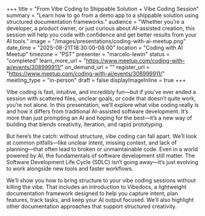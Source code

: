 +++
title = "From Vibe Coding to Shippable Solution + Vibe Coding Session"
summary = "Learn how to go from a demo app to a shippable solution using structured documentation frameworks."
audience = "Whether you’re a developer, a product owner, or just curious about AI-assisted creation, this session will help you code with confidence and get better results from your AI tools."
image = "/images/presentations/coding-with-ai-meetup.png"
date_time = "2025-08-21T18:30:00-08:00"
location = "Coding with AI Meetup"
timezone = "PST"
presenter = "marcelo-lewin"
status = "completed"
learn_more_url = "https://www.meetup.com/coding-with-ai/events/308999911/"
on_demand_url = ""
register_url = "https://www.meetup.com/coding-with-ai/events/308999911/"
meeting_type = "in-person"
draft = false
displayImageInline = true
+++

Vibe coding is fast, intuitive, and incredibly fun—but if you’ve ever ended a session with scattered files, unclear goals, or code that doesn’t quite work, you’re not alone. In this presentation, we’ll explore what vibe coding really is and how it differs from traditional AI-assisted software development. It’s more than just prompting an AI and hoping for the best—it’s a new way of building that blends creativity, iteration, and rapid prototyping.

But here’s the catch: without structure, vibe coding can fall apart. We’ll look at common pitfalls—like unclear intent, missing context, and lack of planning—that often lead to broken or unmaintainable code. Even in a world powered by AI, the fundamentals of software development still matter. The Software Development Life Cycle (SDLC) isn’t going away—it’s just evolving to work alongside new tools and faster workflows.

We’ll show you how to bring structure to your vibe coding sessions without killing the vibe. That includes an introduction to Vibedocs, a lightweight documentation framework designed to help you capture intent, plan features, track tasks, and keep your AI output focused. We’ll also highlight other documentation approaches that support structured creativity.
